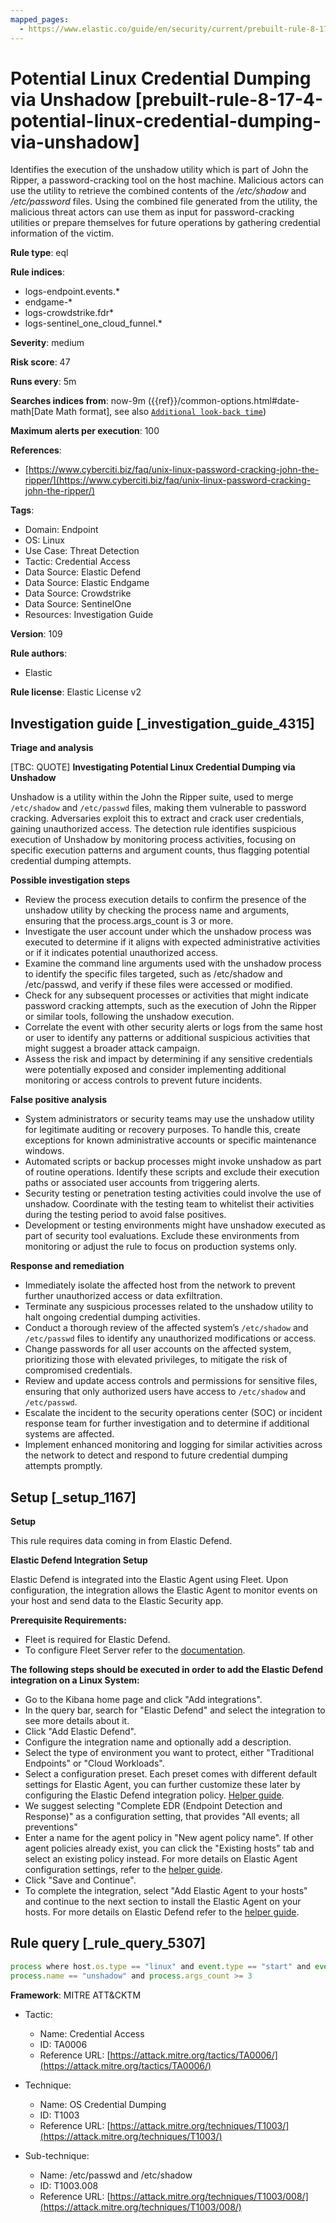 ```yaml
---
mapped_pages:
  - https://www.elastic.co/guide/en/security/current/prebuilt-rule-8-17-4-potential-linux-credential-dumping-via-unshadow.html
---
```


# Potential Linux Credential Dumping via Unshadow [prebuilt-rule-8-17-4-potential-linux-credential-dumping-via-unshadow]

Identifies the execution of the unshadow utility which is part of John the Ripper, a password-cracking tool on the host machine. Malicious actors can use the utility to retrieve the combined contents of the */etc/shadow* and */etc/password* files. Using the combined file generated from the utility, the malicious threat actors can use them as input for password-cracking utilities or prepare themselves for future operations by gathering credential information of the victim.

**Rule type**: eql

**Rule indices**:

* logs-endpoint.events.*
* endgame-*
* logs-crowdstrike.fdr*
* logs-sentinel_one_cloud_funnel.*

**Severity**: medium

**Risk score**: 47

**Runs every**: 5m

**Searches indices from**: now-9m ({{ref}}/common-options.html#date-math[Date Math format], see also [`Additional look-back time`](docs-content://solutions/security/detect-and-alert/create-detection-rule.md#rule-schedule))

**Maximum alerts per execution**: 100

**References**:

* [https://www.cyberciti.biz/faq/unix-linux-password-cracking-john-the-ripper/](https://www.cyberciti.biz/faq/unix-linux-password-cracking-john-the-ripper/)

**Tags**:

* Domain: Endpoint
* OS: Linux
* Use Case: Threat Detection
* Tactic: Credential Access
* Data Source: Elastic Defend
* Data Source: Elastic Endgame
* Data Source: Crowdstrike
* Data Source: SentinelOne
* Resources: Investigation Guide

**Version**: 109

**Rule authors**:

* Elastic

**Rule license**: Elastic License v2

## Investigation guide [_investigation_guide_4315]

**Triage and analysis**

[TBC: QUOTE]
**Investigating Potential Linux Credential Dumping via Unshadow**

Unshadow is a utility within the John the Ripper suite, used to merge `/etc/shadow` and `/etc/passwd` files, making them vulnerable to password cracking. Adversaries exploit this to extract and crack user credentials, gaining unauthorized access. The detection rule identifies suspicious execution of Unshadow by monitoring process activities, focusing on specific execution patterns and argument counts, thus flagging potential credential dumping attempts.

**Possible investigation steps**

* Review the process execution details to confirm the presence of the unshadow utility by checking the process name and arguments, ensuring that the process.args_count is 3 or more.
* Investigate the user account under which the unshadow process was executed to determine if it aligns with expected administrative activities or if it indicates potential unauthorized access.
* Examine the command line arguments used with the unshadow process to identify the specific files targeted, such as /etc/shadow and /etc/passwd, and verify if these files were accessed or modified.
* Check for any subsequent processes or activities that might indicate password cracking attempts, such as the execution of John the Ripper or similar tools, following the unshadow execution.
* Correlate the event with other security alerts or logs from the same host or user to identify any patterns or additional suspicious activities that might suggest a broader attack campaign.
* Assess the risk and impact by determining if any sensitive credentials were potentially exposed and consider implementing additional monitoring or access controls to prevent future incidents.

**False positive analysis**

* System administrators or security teams may use the unshadow utility for legitimate auditing or recovery purposes. To handle this, create exceptions for known administrative accounts or specific maintenance windows.
* Automated scripts or backup processes might invoke unshadow as part of routine operations. Identify these scripts and exclude their execution paths or associated user accounts from triggering alerts.
* Security testing or penetration testing activities could involve the use of unshadow. Coordinate with the testing team to whitelist their activities during the testing period to avoid false positives.
* Development or testing environments might have unshadow executed as part of security tool evaluations. Exclude these environments from monitoring or adjust the rule to focus on production systems only.

**Response and remediation**

* Immediately isolate the affected host from the network to prevent further unauthorized access or data exfiltration.
* Terminate any suspicious processes related to the unshadow utility to halt ongoing credential dumping activities.
* Conduct a thorough review of the affected system’s `/etc/shadow` and `/etc/passwd` files to identify any unauthorized modifications or access.
* Change passwords for all user accounts on the affected system, prioritizing those with elevated privileges, to mitigate the risk of compromised credentials.
* Review and update access controls and permissions for sensitive files, ensuring that only authorized users have access to `/etc/shadow` and `/etc/passwd`.
* Escalate the incident to the security operations center (SOC) or incident response team for further investigation and to determine if additional systems are affected.
* Implement enhanced monitoring and logging for similar activities across the network to detect and respond to future credential dumping attempts promptly.


## Setup [_setup_1167]

**Setup**

This rule requires data coming in from Elastic Defend.

**Elastic Defend Integration Setup**

Elastic Defend is integrated into the Elastic Agent using Fleet. Upon configuration, the integration allows the Elastic Agent to monitor events on your host and send data to the Elastic Security app.

**Prerequisite Requirements:**

* Fleet is required for Elastic Defend.
* To configure Fleet Server refer to the [documentation](docs-content://reference/ingestion-tools/fleet/fleet-server.md).

**The following steps should be executed in order to add the Elastic Defend integration on a Linux System:**

* Go to the Kibana home page and click "Add integrations".
* In the query bar, search for "Elastic Defend" and select the integration to see more details about it.
* Click "Add Elastic Defend".
* Configure the integration name and optionally add a description.
* Select the type of environment you want to protect, either "Traditional Endpoints" or "Cloud Workloads".
* Select a configuration preset. Each preset comes with different default settings for Elastic Agent, you can further customize these later by configuring the Elastic Defend integration policy. [Helper guide](docs-content://solutions/security/configure-elastic-defend/configure-an-integration-policy-for-elastic-defend.md).
* We suggest selecting "Complete EDR (Endpoint Detection and Response)" as a configuration setting, that provides "All events; all preventions"
* Enter a name for the agent policy in "New agent policy name". If other agent policies already exist, you can click the "Existing hosts" tab and select an existing policy instead. For more details on Elastic Agent configuration settings, refer to the [helper guide](docs-content://reference/ingestion-tools/fleet/agent-policy.md).
* Click "Save and Continue".
* To complete the integration, select "Add Elastic Agent to your hosts" and continue to the next section to install the Elastic Agent on your hosts. For more details on Elastic Defend refer to the [helper guide](docs-content://solutions/security/configure-elastic-defend/install-elastic-defend.md).


## Rule query [_rule_query_5307]

```js
process where host.os.type == "linux" and event.type == "start" and event.action in ("exec", "exec_event", "start", "ProcessRollup2") and
process.name == "unshadow" and process.args_count >= 3
```

**Framework**: MITRE ATT&CKTM

* Tactic:

    * Name: Credential Access
    * ID: TA0006
    * Reference URL: [https://attack.mitre.org/tactics/TA0006/](https://attack.mitre.org/tactics/TA0006/)

* Technique:

    * Name: OS Credential Dumping
    * ID: T1003
    * Reference URL: [https://attack.mitre.org/techniques/T1003/](https://attack.mitre.org/techniques/T1003/)

* Sub-technique:

    * Name: /etc/passwd and /etc/shadow
    * ID: T1003.008
    * Reference URL: [https://attack.mitre.org/techniques/T1003/008/](https://attack.mitre.org/techniques/T1003/008/)



